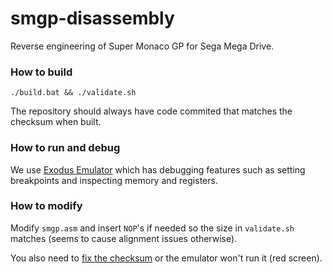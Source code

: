 # smgp-disassembly

Reverse engineering of Super Monaco GP for Sega Mega Drive.

### How to build

`./build.bat && ./validate.sh`

The repository should always have code commited that matches the checksum when built.

### How to run and debug

We use [Exodus Emulator](https://www.exodusemulator.com/) which has debugging features such as setting breakpoints and inspecting memory and registers.

### How to modify

Modify `smgp.asm` and insert `NOP`'s if needed so the size in `validate.sh` matches (seems to cause alignment issues otherwise).

You also need to [fix the checksum](https://github.com/mrhappyasthma/Sega-Genesis-Checksum-Utility) or the emulator won't run it (red screen).
